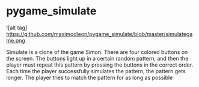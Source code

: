 # pygame_simulate
![alt tag] https://github.com/maximodleon/pygame_simulate/blob/master/simulategame.png

Simulate is a clone of the game Simon. There are four colored buttons on the screen. The buttons light up in a certain random pattern, and then the player must repeat this pattern by pressing the buttons in the correct order. Each time the player successfully simulates the pattern, the pattern gets longer. The player tries to match the pattern for as long as possible
